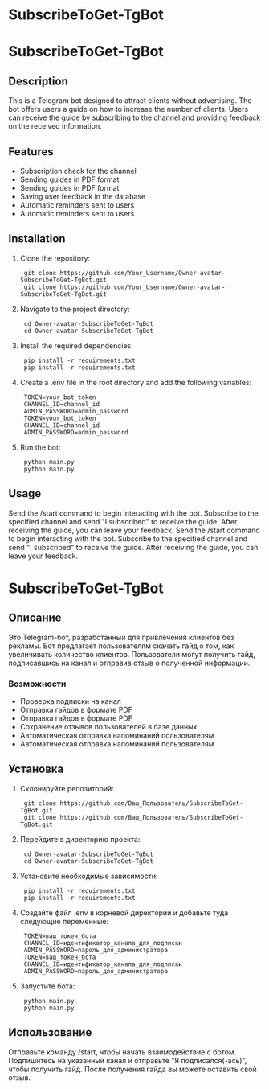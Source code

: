 # SubscribeToGet-TgBot
# SubscribeToGet-TgBot

## Description

This is a Telegram bot designed to attract clients without advertising. The bot offers users a guide on how to increase the number of clients. Users can receive the guide by subscribing to the channel and providing feedback on the received information.

## Features

- Subscription check for the channel
- Sending guides in PDF format
- Sending guides in PDF format
- Saving user feedback in the database
- Automatic reminders sent to users
- Automatic reminders sent to users

## Installation

1. Clone the repository:

        git clone https://github.com/Your_Username/Owner-avatar-SubscribeToGet-TgBot.git
        git clone https://github.com/Your_Username/Owner-avatar-SubscribeToGet-TgBot.git

2. Navigate to the project directory:

        cd Owner-avatar-SubscribeToGet-TgBot
        cd Owner-avatar-SubscribeToGet-TgBot

3. Install the required dependencies:

        pip install -r requirements.txt
        pip install -r requirements.txt

4. Create a .env file in the root directory and add the following variables:

        TOKEN=your_bot_token
        CHANNEL_ID=channel_id
        ADMIN_PASSWORD=admin_password
        TOKEN=your_bot_token
        CHANNEL_ID=channel_id
        ADMIN_PASSWORD=admin_password

5. Run the bot:

        python main.py
        python main.py

## Usage

Send the /start command to begin interacting with the bot.
Subscribe to the specified channel and send "I subscribed" to receive the guide.
After receiving the guide, you can leave your feedback.
Send the /start command to begin interacting with the bot.
Subscribe to the specified channel and send "I subscribed" to receive the guide.
After receiving the guide, you can leave your feedback.


# SubscribeToGet-TgBot

## Описание

Это Telegram-бот, разработанный для привлечения клиентов без рекламы. Бот предлагает пользователям скачать гайд о том, как увеличивать количество клиентов. Пользователи могут получить гайд, подписавшись на канал и отправив отзыв о полученной информации.

### Возможности

- Проверка подписки на канал
- Отправка гайдов в формате PDF
- Отправка гайдов в формате PDF
- Сохранение отзывов пользователей в базе данных
- Автоматическая отправка напоминаний пользователям
- Автоматическая отправка напоминаний пользователям

## Установка

1. Склонируйте репозиторий:

        git clone https://github.com/Ваш_Пользователь/SubscribeToGet-TgBot.git
        git clone https://github.com/Ваш_Пользователь/SubscribeToGet-TgBot.git

2. Перейдите в директорию проекта:

        cd Owner-avatar-SubscribeToGet-TgBot
        cd Owner-avatar-SubscribeToGet-TgBot

3. Установите необходимые зависимости:

        pip install -r requirements.txt
        pip install -r requirements.txt

4. Создайте файл .env в корневой директории и добавьте туда следующие переменные:

        TOKEN=ваш_токен_бота
        CHANNEL_ID=идентификатор_канала_для_подписки
        ADMIN_PASSWORD=пароль_для_администратора
        TOKEN=ваш_токен_бота
        CHANNEL_ID=идентификатор_канала_для_подписки
        ADMIN_PASSWORD=пароль_для_администратора

5. Запустите бота:

        python main.py
        python main.py

## Использование

Отправьте команду /start, чтобы начать взаимодействие с ботом.
Подпишитесь на указанный канал и отправьте "Я подписался(-ась)", чтобы получить гайд.
После получения гайда вы можете оставить свой отзыв.